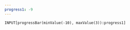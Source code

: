 ```yaml
---
progress1: -9
---
```


```meta-bind
INPUT[progressBar(minValue(-10), maxValue(3)):progress1]
```



